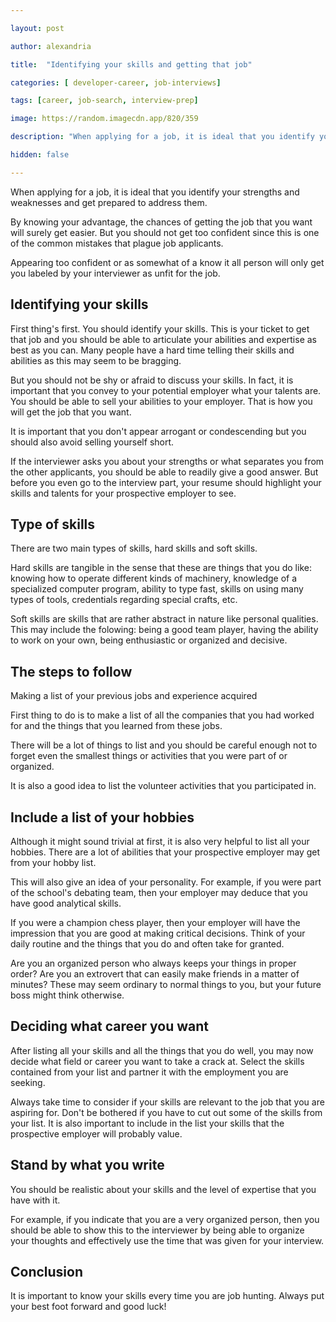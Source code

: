 ```yaml
---

layout: post

author: alexandria

title:  "Identifying your skills and getting that job"

categories: [ developer-career, job-interviews]

tags: [career, job-search, interview-prep]

image: https://random.imagecdn.app/820/359

description: "When applying for a job, it is ideal that you identify your strengths and weaknesses and get prepared to address them."

hidden: false

---
```


When applying for a job, it is ideal that you identify your strengths and weaknesses and get prepared to address them.

By knowing your advantage, the chances of getting the job that you want will surely get easier. But you should not get too confident since this is one of the common mistakes that plague job applicants.

Appearing too confident or as somewhat of a know it all person will only get you labeled by your interviewer as unfit for the job. 

## Identifying your skills

First thing's first. You should identify your skills. This is your ticket to get that job and you should be able to articulate your abilities and expertise as best as you can. Many people have a hard time telling their skills and abilities as this may seem to be bragging.

But you should not be shy or afraid to discuss your skills. In fact, it is important that you convey to your potential employer what your talents are. You should be able to sell your abilities to your employer. That is how you will get the job that you want.

It is important that you don't appear arrogant or condescending but you should also avoid selling yourself short.

If the interviewer asks you about your strengths or what separates you from the other applicants, you should be able to readily give a good answer. But before you even go to the interview part, your resume should highlight your skills and talents for your prospective employer to see. 

## Type of skills

There are two main types of skills, hard skills and soft skills.

Hard skills are tangible in the sense that these are things that you do like: knowing how to operate different kinds of machinery, knowledge of a specialized computer program, ability to type fast, skills on using many types of tools, credentials regarding special crafts, etc. 

Soft skills are skills that are rather abstract in nature like personal qualities. This may include the folowing: being a good team player, having the ability to work on your own, being enthusiastic or organized and decisive. 

## The steps to follow

Making a list of your previous jobs and experience acquired

First thing to do is to make a list of all the companies that you had worked for and the things that you learned from these jobs.

There will be a lot of things to list and you should be careful enough not to forget even the smallest things or activities that you were part of or organized.

It is also a good idea to list the volunteer activities that you participated in. 

## Include a list of your hobbies

Although it might sound trivial at first, it is also very helpful to list all your hobbies. There are a lot of abilities that your prospective employer may get from your hobby list.

This will also give an idea of your personality. For example, if you were part of the school's debating team, then your employer may deduce that you have good analytical skills.

If you were a champion chess player, then your employer will have the impression that you are good at making critical decisions.  Think of your daily routine and the things that you do and often take for granted.

Are you an organized person who always keeps your things in proper order? Are you an extrovert that can easily make friends in a matter of minutes? These may seem ordinary to normal things to you, but your future boss might think otherwise. 

## Deciding what career you want

After listing all your skills and all the things that you do well, you may now decide what field or career you want to take a crack at. Select the skills contained from your list and partner it with the employment you are seeking.

Always take time to consider if your skills are relevant to the job that you are aspiring for. Don't be bothered if you have to cut out some of the skills from your list. It is also important to include in the list your skills that the prospective employer will probably value. 

## Stand by what you write

You should be realistic about your skills and the level of expertise that you have with it.

For example, if you indicate that you are a very organized person, then you should be able to show this to the interviewer by being able to organize your thoughts and effectively use the time that was given for your interview.

## Conclusion

It is important to know your skills every time you are job hunting. Always put your best foot forward and good luck! 

